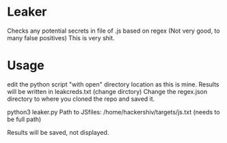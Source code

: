 # Leaker
Checks any potential secrets in file of .js based on regex (Not very good, to many false positives)
This is very shit.

# Usage
edit the python script "with open" directory location as this is mine.
Results will be written in leakcreds.txt (change dirctory)
Change the regex.json directory to where you cloned the repo and saved it.

python3 leaker.py
Path to JSfiles: /home/hackershiv/targets/js.txt (needs to be full path)

Results will be saved, not displayed.
